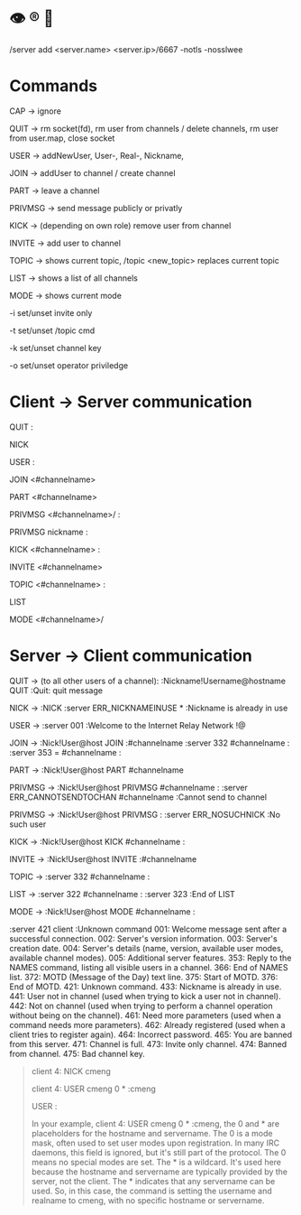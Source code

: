 # :eye: :registered: :ocean: 


/server add <server.name> <server.ip>/6667 -notls -nosslwee


# Commands

CAP -> ignore

QUIT -> rm socket(fd), rm user from channels / delete channels, rm user from user.map, close socket

USER -> addNewUser, User-, Real-, Nickname,  

JOIN -> addUser to channel / create channel

PART ->	leave a channel

PRIVMSG -> send message publicly or privatly 

KICK -> (depending on own role) remove user from channel

INVITE -> add user to channel

TOPIC -> shows current topic, /topic <new_topic> replaces current topic

LIST -> shows a list of all channels

MODE -> shows current mode
	
 -i set/unset invite only

 -t set/unset /topic cmd

 -k set/unset channel key

 -o set/unset operator priviledge 


# Client -> Server communication

QUIT :<quit message>

NICK <new-nickname>

USER <username> <hostname> <servername> :<realname> 

JOIN <#channelname>

PART <#channelname>

PRIVMSG <#channelname>/<nickname> :<message>

PRIVMSG nickname :<message>

KICK <#channelname> <nickname> :<reason>

INVITE <nickname> <#channelname>

TOPIC <#channelname> :<new topic>

LIST

MODE <#channelname>/<nickname> <mode>


# Server -> Client communication

QUIT 	->		(to all other users of a channel): :Nickname!Username@hostname QUIT :Quit: quit message

NICK 	->		:NICK <old-nickname> <new-nickname>
			:server ERR_NICKNAMEINUSE * <new-nickname> :Nickname is already in use
				
USER 	->		:server 001 <nickname> :Welcome to the Internet Relay Network <nick>!<user>@<host>

JOIN 	->		:Nick!User@host JOIN :#channelname
			:server 332 <nickname> #channelname :<topic>
			:server 353 <nickname> = #channelname :<nicknames>

PART 	->		:Nick!User@host PART #channelname

PRIVMSG ->		:Nick!User@host PRIVMSG #channelname :<message> 
			:server ERR_CANNOTSENDTOCHAN <nickname> #channelname :Cannot send to channel

PRIVMSG	->		:Nick!User@host PRIVMSG <nickname> :<message>
			:server ERR_NOSUCHNICK <nickname> :No such user

KICK 	->		:Nick!User@host KICK #channelname <nickname> :<reason>

INVITE 	->		:Nick!User@host INVITE <nickname> :#channelname

TOPIC 	->		:server 332 <nickname> #channelname :<topic>

LIST	->		:server 322 <nickname> #channelname <user count> :<topic>
			:server 323 <nickname> :End of LIST

MODE 	->		:Nick!User@host MODE #channelname :<mode>




:server 421 client :Unknown command
001: Welcome message sent after a successful connection.
002: Server's version information.
003: Server's creation date.
004: Server's details (name, version, available user modes, available channel modes).
005: Additional server features.
353: Reply to the NAMES command, listing all visible users in a channel.
366: End of NAMES list.
372: MOTD (Message of the Day) text line.
375: Start of MOTD.
376: End of MOTD.
421: Unknown command.
433: Nickname is already in use.
441: User not in channel (used when trying to kick a user not in channel).
442: Not on channel (used when trying to perform a channel operation without being on the channel).
461: Need more parameters (used when a command needs more parameters).
462: Already registered (used when a client tries to register again).
464: Incorrect password.
465: You are banned from this server.
471: Channel is full.
473: Invite only channel.
474: Banned from channel.
475: Bad channel key.


>client 4: NICK cmeng
>
>client 4: USER cmeng 0 * :cmeng
>
>USER <username> <hostname> <servername> :<realname>
>
>In your example, client 4: USER cmeng 0 * :cmeng, the 0 and * are placeholders for the hostname and servername.
The 0 is a mode mask, often used to set user modes upon registration. In many IRC daemons, this field is ignored, but it's still part of the protocol. The 0 means no special modes are set.
The * is a wildcard. It's used here because the hostname and servername are typically provided by the server, not the client. The * indicates that any servername can be used.
So, in this case, the command is setting the username and realname to cmeng, with no specific hostname or servername.
